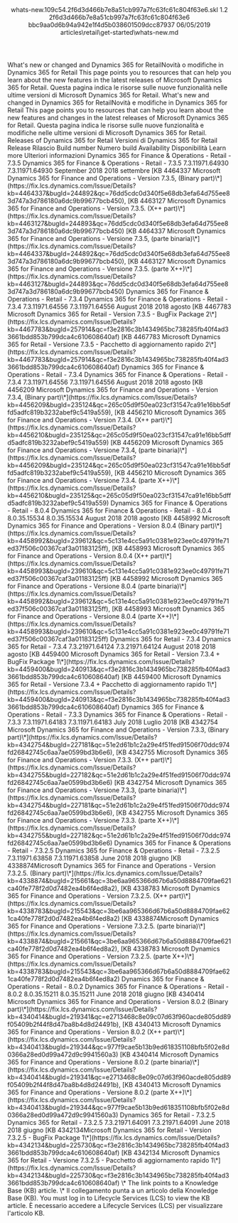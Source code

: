 <?xml version="1.0" encoding="UTF-8"?>
<xliff xmlns:logoport="urn:logoport:xliffeditor:xliff-extras:1.0" xmlns:tilt="urn:logoport:xliffeditor:tilt-non-translatables:1.0" xmlns:xsi="http://www.w3.org/2001/XMLSchema-instance" xmlns="urn:oasis:names:tc:xliff:document:1.2" xmlns:xliffext="urn:microsoft:content:schema:xliffextensions" version="1.2" xsi:schemaLocation="urn:oasis:names:tc:xliff:document:1.2 xliff-core-1.2-transitional.xsd">
  <file datatype="xml" source-language="en-US" original="whats-new.md" target-language="it-IT">
    <header>
      <tool tool-company="Microsoft" tool-version="1.0-d915bc8" tool-name="mdxliff" tool-id="mdxliff"/>
      <xliffext:skl_file_name>whats-new.109c54.2f6d3d466b7e8a51cb997a7fc63fc61c804f63e6.skl</xliffext:skl_file_name>
      <xliffext:version>1.2</xliffext:version>
      <xliffext:ms.openlocfilehash>2f6d3d466b7e8a51cb997a7fc63fc61c804f63e6</xliffext:ms.openlocfilehash>
      <xliffext:ms.sourcegitcommit>bbc9aa0d6b94a942e1f4d5b038601509dcc87937</xliffext:ms.sourcegitcommit>
      <xliffext:ms.lasthandoff>06/05/2019</xliffext:ms.lasthandoff>
      <xliffext:ms.openlocfilepath>articles\retail\get-started\whats-new.md</xliffext:ms.openlocfilepath>
    </header>
    <body>
      <group extype="content" id="content">
        <trans-unit xml:space="preserve" translate="yes" id="101" restype="x-metadata">
          <source>What's new or changed and Dynamics 365 for Retail</source><target logoport:matchpercent="87" state="translated" state-qualifier="fuzzy-match">Novità o modifiche in Dynamics 365 for Retail</target>
        </trans-unit>
        <trans-unit xml:space="preserve" translate="yes" id="102" restype="x-metadata">
          <source>This page points you to resources that can help you learn about the new features in the latest releases of Microsoft Dynamics 365 for Retail.</source>
        <target logoport:matchpercent="100" state="translated" state-qualifier="leveraged-tm">Questa pagina indica le risorse sulle nuove funzionalità nelle ultime versioni di Microsoft Dynamics 365 for Retail.</target></trans-unit>
        <trans-unit xml:space="preserve" translate="yes" id="103">
          <source>What's new and changed in Dynamics 365 for Retail</source><target logoport:matchpercent="85" state="translated" state-qualifier="fuzzy-match">Novità e modifiche in Dynamics 365 for Retail</target>
        </trans-unit>
        <trans-unit xml:space="preserve" translate="yes" id="104">
          <source>This page points you to resources that can help you learn about the new features and changes in the latest releases of Microsoft Dynamics 365 for Retail.</source>
        <target logoport:matchpercent="100" state="translated" state-qualifier="leveraged-tm">Questa pagina indica le risorse sulle nuove funzionalità e modifiche nelle ultime versioni di Microsoft Dynamics 365 for Retail.</target></trans-unit>
        <trans-unit xml:space="preserve" translate="yes" id="105">
          <source>Releases of Dynamics 365 for Retail</source>
        <target logoport:matchpercent="101" state="translated" state-qualifier="leveraged-tm">Versioni di Dynamics 365 for Retail</target></trans-unit>
        <trans-unit xml:space="preserve" translate="yes" id="106">
          <source>Release</source>
        <target logoport:matchpercent="101" state="translated" state-qualifier="leveraged-tm">Rilascio</target></trans-unit>
        <trans-unit xml:space="preserve" translate="yes" id="107">
          <source>Build number</source>
        <target logoport:matchpercent="101" state="translated" state-qualifier="leveraged-tm">Numero build</target></trans-unit>
        <trans-unit xml:space="preserve" translate="yes" id="108">
          <source>Availability</source>
        <target logoport:matchpercent="101" state="translated" state-qualifier="leveraged-tm">Disponibilità</target></trans-unit>
        <trans-unit xml:space="preserve" translate="yes" id="109">
          <source>Learn more</source>
        <target logoport:matchpercent="101" state="translated" state-qualifier="leveraged-tm">Ulteriori informazioni</target></trans-unit>
        <trans-unit xml:space="preserve" translate="yes" id="110">
          <source>Dynamics 365 for Finance &amp; Operations - Retail - 7.3.5</source>
        <target logoport:matchpercent="101" state="translated" state-qualifier="leveraged-tm">Dynamics 365 for Finance &amp; Operations - Retail - 7.3.5</target></trans-unit>
        <trans-unit xml:space="preserve" translate="yes" id="111">
          <source>7.3.11971.64930</source>
        <target logoport:matchpercent="101" state="translated" state-qualifier="leveraged-tm">7.3.11971.64930</target></trans-unit>
        <trans-unit xml:space="preserve" translate="yes" id="112">
          <source>September 2018</source>
        <target logoport:matchpercent="101" state="translated" state-qualifier="leveraged-tm">2018 settembre</target></trans-unit>
        <trans-unit xml:space="preserve" translate="yes" id="113">
          <source><bpt id="p1">[</bpt>KB 4464337 Microsoft Dynamics 365 for Finance and Operations - Version 7.3.5, (Binary part)<ph id="ph1">\*</ph><ept id="p1">](https://fix.lcs.dynamics.com/Issue/Details?kb=4464337&amp;bugId=244892&amp;qc=76dd5cdc0d340f5e68db3efa64d755ee83d747a3d786180a6dc9b99677bcb450)</ept>, <bpt id="p2">[</bpt>KB 4463127 Microsoft Dynamics 365 for Finance and Operations - Version 7.3.5. (X++ part)<ph id="ph2">\*</ph><ept id="p2">](https://fix.lcs.dynamics.com/Issue/Details?kb=4463127&amp;bugId=244893&amp;qc=76dd5cdc0d340f5e68db3efa64d755ee83d747a3d786180a6dc9b99677bcb450)</ept></source>
        <target logoport:matchpercent="101" state="translated" state-qualifier="leveraged-tm"><bpt id="p1">[</bpt>KB 4464337 Microsoft Dynamics 365 for Finance and Operations - Versione 7.3.5, (parte binaria)<ph id="ph1">\*</ph><ept id="p1">](https://fix.lcs.dynamics.com/Issue/Details?kb=4464337&amp;bugId=244892&amp;qc=76dd5cdc0d340f5e68db3efa64d755ee83d747a3d786180a6dc9b99677bcb450)</ept>, <bpt id="p2">[</bpt>KB 4463127 Microsoft Dynamics 365 for Finance and Operations - Versione 7.3.5. (parte X++)<ph id="ph2">\*</ph><ept id="p2">](https://fix.lcs.dynamics.com/Issue/Details?kb=4463127&amp;bugId=244893&amp;qc=76dd5cdc0d340f5e68db3efa64d755ee83d747a3d786180a6dc9b99677bcb450)</ept></target></trans-unit>
        <trans-unit xml:space="preserve" translate="yes" id="114">
          <source>Dynamics 365 for Finance &amp; Operations - Retail - 7.3.4</source>
        <target logoport:matchpercent="101" state="translated" state-qualifier="leveraged-tm">Dynamics 365 for Finance &amp; Operations - Retail - 7.3.4</target></trans-unit>
        <trans-unit xml:space="preserve" translate="yes" id="115">
          <source>7.3.11971.64556</source>
        <target logoport:matchpercent="101" state="translated" state-qualifier="leveraged-tm">7.3.11971.64556</target></trans-unit>
        <trans-unit xml:space="preserve" translate="yes" id="116">
          <source>August 2018</source>
        <target logoport:matchpercent="101" state="translated" state-qualifier="leveraged-tm">2018 agosto</target></trans-unit>
        <trans-unit xml:space="preserve" translate="yes" id="117">
          <source><bpt id="p1">[</bpt>KB 4467783 Microsoft Dynamics 365 for Retail - Version 7.3.5 - BugFix Package 2<ph id="ph1">\*</ph><ept id="p1">](https://fix.lcs.dynamics.com/Issue/Details?kb=4467783&amp;bugId=257914&amp;qc=f3e2816c3b1434965bc738285fb40f4ad33661bdd853b799dca4c610608640af)</ept></source>
        <target logoport:matchpercent="101" state="translated" state-qualifier="leveraged-tm"><bpt id="p1">[</bpt>KB 4467783 Microsoft Dynamics 365 for Retail - Versione 7.3.5 - Pacchetto di aggiornamento rapido 2<ph id="ph1">\*</ph><ept id="p1">](https://fix.lcs.dynamics.com/Issue/Details?kb=4467783&amp;bugId=257914&amp;qc=f3e2816c3b1434965bc738285fb40f4ad33661bdd853b799dca4c610608640af)</ept></target></trans-unit>
        <trans-unit xml:space="preserve" translate="yes" id="118">
          <source>Dynamics 365 for Finance &amp; Operations - Retail - 7.3.4</source>
        <target logoport:matchpercent="101" state="translated" state-qualifier="leveraged-tm">Dynamics 365 for Finance &amp; Operations - Retail - 7.3.4</target></trans-unit>
        <trans-unit xml:space="preserve" translate="yes" id="119">
          <source>7.3.11971.64556</source>
        <target logoport:matchpercent="101" state="translated" state-qualifier="leveraged-tm">7.3.11971.64556</target></trans-unit>
        <trans-unit xml:space="preserve" translate="yes" id="120">
          <source>August 2018</source>
        <target logoport:matchpercent="101" state="translated" state-qualifier="leveraged-tm">2018 agosto</target></trans-unit>
        <trans-unit xml:space="preserve" translate="yes" id="121">
          <source><bpt id="p1">[</bpt>KB 4456209 Microsoft Dynamics 365 for Finance and Operations - Version 7.3.4, (Binary part)<ph id="ph1">\*</ph><ept id="p1">](https://fix.lcs.dynamics.com/Issue/Details?kb=4456209&amp;bugId=235124&amp;qc=265c05d9f50ea023cf31547ca91e16bb5dffd5adfc819b3232abef9c5419a559)</ept>, <bpt id="p2">[</bpt>KB 4456210 Microsoft Dynamics 365 for Finance and Operations - Version 7.3.4. (X++ part)<ph id="ph2">\*</ph><ept id="p2">](https://fix.lcs.dynamics.com/Issue/Details?kb=4456210&amp;bugId=235125&amp;qc=265c05d9f50ea023cf31547ca91e16bb5dffd5adfc819b3232abef9c5419a559)</ept></source>
        <target logoport:matchpercent="101" state="translated" state-qualifier="leveraged-tm"><bpt id="p1">[</bpt>KB 4456209 Microsoft Dynamics 365 for Finance and Operations - Versione 7.3.4, (parte binaria)<ph id="ph1">\*</ph><ept id="p1">](https://fix.lcs.dynamics.com/Issue/Details?kb=4456209&amp;bugId=235124&amp;qc=265c05d9f50ea023cf31547ca91e16bb5dffd5adfc819b3232abef9c5419a559)</ept>, <bpt id="p2">[</bpt>KB 4456210 Microsoft Dynamics 365 for Finance and Operations - Versione 7.3.4. (parte X++)<ph id="ph2">\*</ph><ept id="p2">](https://fix.lcs.dynamics.com/Issue/Details?kb=4456210&amp;bugId=235125&amp;qc=265c05d9f50ea023cf31547ca91e16bb5dffd5adfc819b3232abef9c5419a559)</ept></target></trans-unit>
        <trans-unit xml:space="preserve" translate="yes" id="122">
          <source>Dynamics 365 for Finance &amp; Operations - Retail - 8.0.4</source>
        <target logoport:matchpercent="101" state="translated" state-qualifier="leveraged-tm">Dynamics 365 for Finance &amp; Operations - Retail - 8.0.4</target></trans-unit>
        <trans-unit xml:space="preserve" translate="yes" id="123">
          <source>8.0.35.15534</source>
        <target logoport:matchpercent="101" state="translated" state-qualifier="leveraged-tm">8.0.35.15534</target></trans-unit>
        <trans-unit xml:space="preserve" translate="yes" id="124">
          <source>August 2018</source>
        <target logoport:matchpercent="101" state="translated" state-qualifier="leveraged-tm">2018 agosto</target></trans-unit>
        <trans-unit xml:space="preserve" translate="yes" id="125">
          <source><bpt id="p1">[</bpt>KB 4458992 Microsoft Dynamics 365 for Finance and Operations - Version 8.0.4 (Binary part)<ph id="ph1">\*</ph><ept id="p1">](https://fix.lcs.dynamics.com/Issue/Details?kb=4458992&amp;bugId=239612&amp;qc=5c131e4cc5a91c0381e923ee0c49791fe71ed37f506c00367caf3a01183125ff)</ept>, <bpt id="p2">[</bpt>KB 4458993 Microsoft Dynamics 365 for Finance and Operations - Version 8.0.4 (X++ part)<ph id="ph2">\*</ph><ept id="p2">](https://fix.lcs.dynamics.com/Issue/Details?kb=4458993&amp;bugId=239610&amp;qc=5c131e4cc5a91c0381e923ee0c49791fe71ed37f506c00367caf3a01183125ff)</ept></source>
        <target logoport:matchpercent="101" state="translated" state-qualifier="leveraged-tm"><bpt id="p1">[</bpt>KB 4458992 Microsoft Dynamics 365 for Finance and Operations - Versione 8.0.4 (parte binaria)<ph id="ph1">\*</ph><ept id="p1">](https://fix.lcs.dynamics.com/Issue/Details?kb=4458992&amp;bugId=239612&amp;qc=5c131e4cc5a91c0381e923ee0c49791fe71ed37f506c00367caf3a01183125ff)</ept>, <bpt id="p2">[</bpt>KB 4458993 Microsoft Dynamics 365 for Finance and Operations - Versione 8.0.4 (parte X++)<ph id="ph2">\*</ph><ept id="p2">](https://fix.lcs.dynamics.com/Issue/Details?kb=4458993&amp;bugId=239610&amp;qc=5c131e4cc5a91c0381e923ee0c49791fe71ed37f506c00367caf3a01183125ff)</ept></target></trans-unit>
        <trans-unit xml:space="preserve" translate="yes" id="126">
          <source>Dynamics 365 for Retail - 7.3.4</source>
        <target logoport:matchpercent="101" state="translated" state-qualifier="leveraged-tm">Dynamics 365 for Retail - 7.3.4</target></trans-unit>
        <trans-unit xml:space="preserve" translate="yes" id="127">
          <source>7.3.21971.64124</source>
        <target logoport:matchpercent="101" state="translated" state-qualifier="leveraged-tm">7.3.21971.64124</target></trans-unit>
        <trans-unit xml:space="preserve" translate="yes" id="128">
          <source>August 2018</source>
        <target logoport:matchpercent="101" state="translated" state-qualifier="leveraged-tm">2018 agosto</target></trans-unit>
        <trans-unit xml:space="preserve" translate="yes" id="129">
          <source><bpt id="p1">[</bpt>KB 4459400 Microsoft Dynamics 365 for Retail - Version 7.3.4 + BugFix Package 1<ph id="ph1">\*</ph><ept id="p1">](https://fix.lcs.dynamics.com/Issue/Details?kb=4459400&amp;bugId=240913&amp;qc=f3e2816c3b1434965bc738285fb40f4ad33661bdd853b799dca4c610608640af)</ept></source>
        <target logoport:matchpercent="101" state="translated" state-qualifier="leveraged-tm"><bpt id="p1">[</bpt>KB 4459400 Microsoft Dynamics 365 for Retail - Versione 7.3.4 + Pacchetto di aggiornamento rapido 1<ph id="ph1">\*</ph><ept id="p1">](https://fix.lcs.dynamics.com/Issue/Details?kb=4459400&amp;bugId=240913&amp;qc=f3e2816c3b1434965bc738285fb40f4ad33661bdd853b799dca4c610608640af)</ept></target></trans-unit>
        <trans-unit xml:space="preserve" translate="yes" id="130">
          <source>Dynamics 365 for Finance &amp; Operations - Retail - 7.3.3</source>
        <target logoport:matchpercent="101" state="translated" state-qualifier="leveraged-tm">Dynamics 365 for Finance &amp; Operations - Retail - 7.3.3</target></trans-unit>
        <trans-unit xml:space="preserve" translate="yes" id="131">
          <source>7.3.11971.64183</source>
        <target logoport:matchpercent="101" state="translated" state-qualifier="leveraged-tm">7.3.11971.64183</target></trans-unit>
        <trans-unit xml:space="preserve" translate="yes" id="132">
          <source>July 2018</source>
        <target logoport:matchpercent="101" state="translated" state-qualifier="leveraged-tm">Luglio 2018</target></trans-unit>
        <trans-unit xml:space="preserve" translate="yes" id="133">
          <source><bpt id="p1">[</bpt>KB 4342754 Microsoft Dynamics 365 for Finance and Operations - Version 7.3.3, (Binary part)<ph id="ph1">\*</ph><ept id="p1">](https://fix.lcs.dynamics.com/Issue/Details?kb=4342754&amp;bugId=227181&amp;qc=51e2d61b1c2a29e4f51fed91506f70ddc974fd26842745c6aa7ae0599bd3b6e6)</ept>, <bpt id="p2">[</bpt>KB 4342755 Microsoft Dynamics 365 for Finance and Operations - Version 7.3.3. (X++ part)<ph id="ph2">\*</ph><ept id="p2">](https://fix.lcs.dynamics.com/Issue/Details?kb=4342755&amp;bugId=227182&amp;qc=51e2d61b1c2a29e4f51fed91506f70ddc974fd26842745c6aa7ae0599bd3b6e6)</ept></source>
        <target logoport:matchpercent="101" state="translated" state-qualifier="leveraged-tm"><bpt id="p1">[</bpt>KB 4342754 Microsoft Dynamics 365 for Finance and Operations - Versione 7.3.3, (parte binaria)<ph id="ph1">\*</ph><ept id="p1">](https://fix.lcs.dynamics.com/Issue/Details?kb=4342754&amp;bugId=227181&amp;qc=51e2d61b1c2a29e4f51fed91506f70ddc974fd26842745c6aa7ae0599bd3b6e6)</ept>, <bpt id="p2">[</bpt>KB 4342755 Microsoft Dynamics 365 for Finance and Operations - Versione 7.3.3. (parte X++)<ph id="ph2">\*</ph><ept id="p2">](https://fix.lcs.dynamics.com/Issue/Details?kb=4342755&amp;bugId=227182&amp;qc=51e2d61b1c2a29e4f51fed91506f70ddc974fd26842745c6aa7ae0599bd3b6e6)</ept></target></trans-unit>
        <trans-unit xml:space="preserve" translate="yes" id="134">
          <source>Dynamics 365 for Finance &amp; Operations - Retail - 7.3.2.5</source>
        <target logoport:matchpercent="101" state="translated" state-qualifier="leveraged-tm">Dynamics 365 for Finance &amp; Operations - Retail - 7.3.2.5</target></trans-unit>
        <trans-unit xml:space="preserve" translate="yes" id="135">
          <source>7.3.11971.63858</source>
        <target logoport:matchpercent="101" state="translated" state-qualifier="leveraged-tm">7.3.11971.63858</target></trans-unit>
        <trans-unit xml:space="preserve" translate="yes" id="136">
          <source>June 2018</source>
        <target logoport:matchpercent="101" state="translated" state-qualifier="leveraged-tm">2018 giugno</target></trans-unit>
        <trans-unit xml:space="preserve" translate="yes" id="137">
          <source><bpt id="p1">[</bpt>KB 4338874Microsoft Dynamics 365 for Finance and Operations - Version 7.3.2.5. (Binary part)<ph id="ph1">\*</ph><ept id="p1">](https://fix.lcs.dynamics.com/Issue/Details?kb=4338874&amp;bugId=215661&amp;qc=3be6aa965366d67b6a50d8884709fae621ca40fe778f2d0d7482ea4b6f4ed8a2)</ept>, <bpt id="p2">[</bpt>KB 4338783 Microsoft Dynamics 365 for Finance and Operations - Version 7.3.2.5. (X++ part)<ph id="ph2">\*</ph><ept id="p2">](https://fix.lcs.dynamics.com/Issue/Details?kb=4338783&amp;bugId=215543&amp;qc=3be6aa965366d67b6a50d8884709fae621ca40fe778f2d0d7482ea4b6f4ed8a2)</ept></source>
        <target logoport:matchpercent="101" state="translated" state-qualifier="leveraged-tm"><bpt id="p1">[</bpt>KB 4338874Microsoft Dynamics 365 for Finance and Operations - Versione 7.3.2.5. (parte binaria)<ph id="ph1">\*</ph><ept id="p1">](https://fix.lcs.dynamics.com/Issue/Details?kb=4338874&amp;bugId=215661&amp;qc=3be6aa965366d67b6a50d8884709fae621ca40fe778f2d0d7482ea4b6f4ed8a2)</ept>, <bpt id="p2">[</bpt>KB 4338783 Microsoft Dynamics 365 for Finance and Operations - Version 7.3.2.5. (parte X++)<ph id="ph2">\*</ph><ept id="p2">](https://fix.lcs.dynamics.com/Issue/Details?kb=4338783&amp;bugId=215543&amp;qc=3be6aa965366d67b6a50d8884709fae621ca40fe778f2d0d7482ea4b6f4ed8a2)</ept></target></trans-unit>
        <trans-unit xml:space="preserve" translate="yes" id="138">
          <source>Dynamics 365 for Finance &amp; Operations - Retail - 8.0.2</source>
        <target logoport:matchpercent="101" state="translated" state-qualifier="leveraged-tm">Dynamics 365 for Finance &amp; Operations - Retail - 8.0.2</target></trans-unit>
        <trans-unit xml:space="preserve" translate="yes" id="139">
          <source>8.0.35.15211</source>
        <target logoport:matchpercent="101" state="translated" state-qualifier="leveraged-tm">8.0.35.15211</target></trans-unit>
        <trans-unit xml:space="preserve" translate="yes" id="140">
          <source>June 2018</source>
        <target logoport:matchpercent="101" state="translated" state-qualifier="leveraged-tm">2018 giugno</target></trans-unit>
        <trans-unit xml:space="preserve" translate="yes" id="141">
          <source><bpt id="p1">[</bpt>KB 4340414 Microsoft Dynamics 365 for Finance and Operations - Version 8.0.2 (Binary part)<ph id="ph1">\*</ph><ept id="p1">](https://fix.lcs.dynamics.com/Issue/Details?kb=4340414&amp;bugId=219341&amp;qc=e2713468c8e09c07d63f960acde805dd89f05409b2f44f8d47ba8b4d8d24491b)</ept>, <bpt id="p2">[</bpt>KB 4340413 Microsoft Dynamics 365 for Finance and Operations - Version 8.0.2 (X++ part)<ph id="ph2">\*</ph><ept id="p2">](https://fix.lcs.dynamics.com/Issue/Details?kb=4340413&amp;bugId=219344&amp;qc=977f9cae5b13b9ed618351108bfb5f02e8d0366a28ed0d99a472d9c9941560a3)</ept></source>
        <target logoport:matchpercent="101" state="translated" state-qualifier="leveraged-tm"><bpt id="p1">[</bpt>KB 4340414 Microsoft Dynamics 365 for Finance and Operations - Versione 8.0.2 (parte binaria)<ph id="ph1">\*</ph><ept id="p1">](https://fix.lcs.dynamics.com/Issue/Details?kb=4340414&amp;bugId=219341&amp;qc=e2713468c8e09c07d63f960acde805dd89f05409b2f44f8d47ba8b4d8d24491b)</ept>, <bpt id="p2">[</bpt>KB 4340413 Microsoft Dynamics 365 for Finance and Operations - Versione 8.0.2 (parte X++)<ph id="ph2">\*</ph><ept id="p2">](https://fix.lcs.dynamics.com/Issue/Details?kb=4340413&amp;bugId=219344&amp;qc=977f9cae5b13b9ed618351108bfb5f02e8d0366a28ed0d99a472d9c9941560a3)</ept></target></trans-unit>
        <trans-unit xml:space="preserve" translate="yes" id="142">
          <source>Dynamics 365 for Retail - 7.3.2.5</source>
        <target logoport:matchpercent="101" state="translated" state-qualifier="leveraged-tm">Dynamics 365 for Retail - 7.3.2.5</target></trans-unit>
        <trans-unit xml:space="preserve" translate="yes" id="143">
          <source>7.3.21971.64091</source>
        <target logoport:matchpercent="101" state="translated" state-qualifier="leveraged-tm">7.3.21971.64091</target></trans-unit>
        <trans-unit xml:space="preserve" translate="yes" id="144">
          <source>June 2018</source>
        <target logoport:matchpercent="101" state="translated" state-qualifier="leveraged-tm">2018 giugno</target></trans-unit>
        <trans-unit xml:space="preserve" translate="yes" id="145">
          <source><bpt id="p1">[</bpt>KB 4342134Microsoft Dynamics 365 for Retail - Version 7.3.2.5 - BugFix Package 1<ph id="ph1">\*</ph><ept id="p1">](https://fix.lcs.dynamics.com/Issue/Details?kb=4342134&amp;bugId=225730&amp;qc=f3e2816c3b1434965bc738285fb40f4ad33661bdd853b799dca4c610608640af)</ept></source>
        <target logoport:matchpercent="101" state="translated" state-qualifier="leveraged-tm"><bpt id="p1">[</bpt>KB 4342134 Microsoft Dynamics 365 for Retail - Versione 7.3.2.5 - Pacchetto di aggiornamento rapido 1<ph id="ph1">\*</ph><ept id="p1">](https://fix.lcs.dynamics.com/Issue/Details?kb=4342134&amp;bugId=225730&amp;qc=f3e2816c3b1434965bc738285fb40f4ad33661bdd853b799dca4c610608640af)</ept></target></trans-unit>
        <trans-unit xml:space="preserve" translate="yes" id="146">
          <source><ph id="ph1">\*</ph> The link points to a Knowledge Base (KB) article.</source>
        <target logoport:matchpercent="101" state="translated" state-qualifier="leveraged-tm"><ph id="ph1">\*</ph> Il collegamento punta a un articolo della Knowledge Base (KB).</target></trans-unit>
        <trans-unit xml:space="preserve" translate="yes" id="147">
          <source>You must log in to Lifecycle Services (LCS) to view the KB article.</source>
        <target logoport:matchpercent="101" state="translated" state-qualifier="leveraged-tm">È necessario accedere a Lifecycle Services (LCS) per visualizzare l'articolo KB.</target></trans-unit>
      </group>
    </body>
  </file>
</xliff>